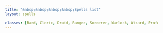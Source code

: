 ```yaml
---
title: "&nbsp;&nbsp;&nbsp;&nbsp;Spells list"
layout: spells

classes: [Bard, Cleric, Druid, Ranger, Sorcerer, Warlock, Wizard, Professional, Cursed, Feyblood]
---
```

